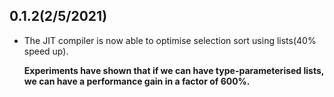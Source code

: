 ## 0.1.2(2/5/2021)

- The JIT compiler is now able to optimise selection sort using lists(40% speed up).

  **Experiments have shown that if we can have type-parameterised lists, we can have
  a performance gain in a factor of 600%.**

